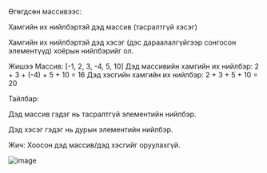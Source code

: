 Өгөгдсөн массивээс:

Хамгийн их нийлбэртэй дэд массив (тасралтгүй хэсэг)

Хамгийн их нийлбэртэй дэд хэсэг (дэс дараалалгүйгээр сонгосон элементүүд) хоёрын нийлбэрийг ол.

Жишээ Массив: [-1, 2, 3, -4, 5, 10] Дэд массивийн хамгийн их нийлбэр: 2 + 3 + (-4) + 5 + 10 = 16 Дэд хэсгийн хамгийн их нийлбэр: 2 + 3 + 5 + 10 = 20

Тайлбар:

Дэд массив гэдэг нь тасралтгүй элементийн нийлбэр.

Дэд хэсэг гэдэг нь дурын элементийн нийлбэр.

Жич: Хоосон дэд массив/дэд хэсгийг оруулахгүй.

![image](https://github.com/user-attachments/assets/0e7c8731-50bd-42ce-9e64-b1eb4bcfdf08)
